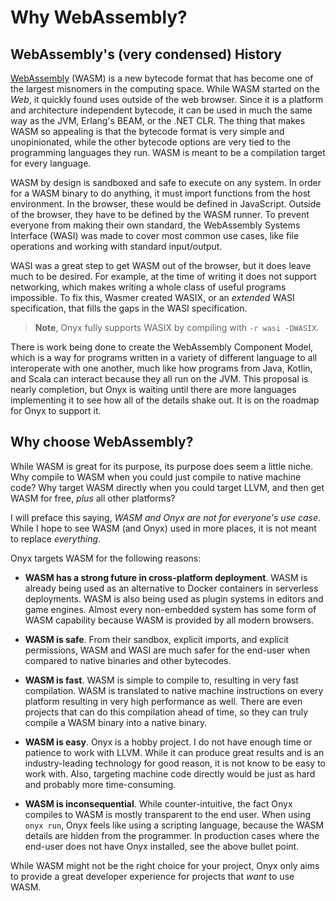 # Why WebAssembly?

## WebAssembly's (very condensed) History

[WebAssembly](https://webassembly.org) (WASM) is a new bytecode format that has become one of the largest
misnomers in the computing space. While WASM started on the *Web*, it quickly found uses outside of the 
web browser. Since it is a platform and architecture independent bytecode, it can be used in much the
same way as the JVM, Erlang's BEAM, or the .NET CLR. The thing that makes WASM so appealing is that the
bytecode format is very simple and unopinionated, while the other bytecode options are very tied to the
programming languages they run. WASM is meant to be a compilation target for every language.

WASM by design is sandboxed and safe to execute on any system. In order for a WASM binary to do anything,
it must import functions from the host environment. In the browser, these would be defined in JavaScript.
Outside of the browser, they have to be defined by the WASM runner. To prevent everyone from making their
own standard, the WebAssembly Systems Interface (WASI) was made to cover most common use cases, like file
operations and working with standard input/output.

WASI was a great step to get WASM out of the browser, but it does leave much to be desired. For example,
at the time of writing it does not support networking, which makes writing a whole class of useful programs
impossible. To fix this, Wasmer created WASIX, or an *extended* WASI specification, that fills the gaps
in the WASI specification.
> **Note**, Onyx fully supports WASIX by compiling with `-r wasi -DWASIX`.

There is work being done to create the WebAssembly Component Model, which is a way for programs written
in a variety of different language to all interoperate with one another, much like how programs from Java,
Kotlin, and Scala can interact because they all run on the JVM. This proposal is nearly completion, but
Onyx is waiting until there are more languages implementing it to see how all of the details shake out.
It is on the roadmap for Onyx to support it.

## Why choose WebAssembly?

While WASM is great for its purpose, its purpose does seem a little niche.
Why compile to WASM when you could just compile to native machine code?
Why target WASM directly when you could target LLVM, and then get WASM for free, *plus* all other platforms?

I will preface this saying, *WASM and Onyx are not for everyone's use case*.
While I hope to see WASM (and Onyx) used in more places, it is not meant to replace *everything*.

Onyx targets WASM for the following reasons:

- **WASM has a strong future in cross-platform deployment**. WASM is already being used as an alternative to Docker containers in serverless deployments. WASM is also being used as plugin systems in editors and game engines. Almost every non-embedded system has some form of WASM capability because WASM is provided by all modern browsers.

- **WASM is safe**. From their sandbox, explicit imports, and explicit permissions, WASM and WASI are much safer for the end-user when compared to native binaries and other bytecodes.

- **WASM is fast**. WASM is simple to compile to, resulting in very fast compilation. WASM is translated to native machine instructions on every platform resulting in very high performance as well. There are even projects that can do this compilation ahead of time, so they can truly compile a WASM binary into a native binary.

- **WASM is easy**. Onyx is a hobby project. I do not have enough time or patience to work with LLVM. While it can produce great results and is an industry-leading technology for good reason, it is not know to be easy to work with. Also, targeting machine code directly would be just as hard and probably more time-consuming.

- **WASM is inconsequential**. While counter-intuitive, the fact Onyx compiles to WASM is mostly transparent to the end user. When using `onyx run`, Onyx feels like using a scripting language, because the WASM details are hidden from the programmer. In production cases where the end-user does not have Onyx installed, see the above bullet point.

While WASM might not be the right choice for your project, Onyx only aims to provide a great developer experience for projects that *want* to use WASM.


